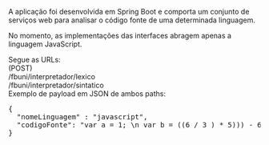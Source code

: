 A aplicação foi desenvolvida em Spring Boot e comporta um conjunto de serviços web para analisar o código fonte de uma determinada linguagem.

No momento, as implementações das interfaces abragem apenas a linguagem JavaScript.

Segue as URLs:
<br>
(POST)
<br>
/fbuni/interpretador/lexico
<br>
/fbuni/interpretador/sintatico
<br>
Exemplo de payload em JSON de ambos paths:

<pre>
{
  "nomeLinguagem" : "javascript",
  "codigoFonte": "var a = 1; \n var b = ((6 / 3 ) * 5))) - 6;"
}
</pre>
